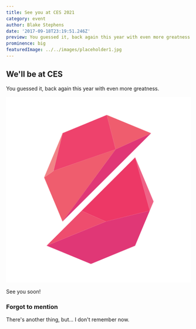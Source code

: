 ```yaml
---
title: See you at CES 2021
category: event
author: Blake Stephens
date: '2017-09-18T23:19:51.246Z'
preview: You guessed it, back again this year with even more greatness.
prominence: big
featuredImage: ../../images/placeholder1.jpg
---
```


## We'll be at CES

You guessed it, back again this year with even more greatness.

![LGSVL Logo](../../images/icon.png)

See you soon!

### Forgot to mention

There's another thing, but... I don't remember now.
